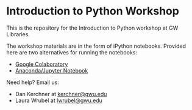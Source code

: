 
# Introduction to Python Workshop

This is the repository for the Introduction to Python workshop at GW Libraries.

The workshop materials are in the form of iPython notebooks.  Provided here are two alternatives for running the notebooks:

* [Google Colaboratory](instructions/google_colab_instructions.pdf)
* [Anaconda/Jupyter Notebook](instructions/anaconda_instructions.md)

Need help?  Email us:
* Dan Kerchner at kerchner@gwu.edu
* Laura Wrubel at lwrubel@gwu.edu
